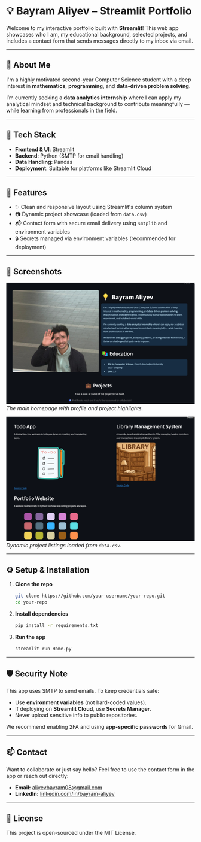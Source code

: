 # 💡 Bayram Aliyev – Streamlit Portfolio

Welcome to my interactive portfolio built with **Streamlit**! This web app showcases who I am, my educational background, selected projects, and includes a contact form that sends messages directly to my inbox via email.

---

## 🚀 About Me

I'm a highly motivated second-year Computer Science student with a deep interest in **mathematics**, **programming**, and **data-driven problem solving**.

I’m currently seeking a **data analytics internship** where I can apply my analytical mindset and technical background to contribute meaningfully — while learning from professionals in the field.

---

## 🧰 Tech Stack

- **Frontend & UI**: [Streamlit](https://streamlit.io)
- **Backend**: Python (SMTP for email handling)
- **Data Handling**: Pandas
- **Deployment**: Suitable for platforms like Streamlit Cloud

---

## 💼 Features

- ✨ Clean and responsive layout using Streamlit's column system
- 📷 Dynamic project showcase (loaded from `data.csv`)
- 📬 Contact form with secure email delivery using `smtplib` and environment variables
- 🔒 Secrets managed via environment variables (recommended for deployment)

---

## 📸 Screenshots

![Homepage](images/screenshot_home.png)
*The main homepage with profile and project highlights.*

![Projects](images/screenshot_projects.png)
*Dynamic project listings loaded from `data.csv`.*

---

## ⚙️ Setup & Installation

1. **Clone the repo**
   ```bash
   git clone https://github.com/your-username/your-repo.git
   cd your-repo

2. **Install dependencies**
   ```bash
   pip install -r requirements.txt

3. **Run the app**
   ```bash
   streamlit run Home.py

--- 


## 🛡️ Security Note

This app uses SMTP to send emails. To keep credentials safe:

- Use **environment variables** (not hard-coded values).
- If deploying on **Streamlit Cloud**, use **Secrets Manager**.
- Never upload sensitive info to public repositories.

We recommend enabling 2FA and using **app-specific passwords** for Gmail.

---

## 📫 Contact

Want to collaborate or just say hello? Feel free to use the contact form in the app or reach out directly:

- **Email:** aliyevbayram08@gmail.com
- **LinkedIn:** [linkedin.com/in/bayram-aliyev](https://www.linkedin.com/in/bayram-aliyev/)

---

## 📝 License

This project is open-sourced under the MIT License.